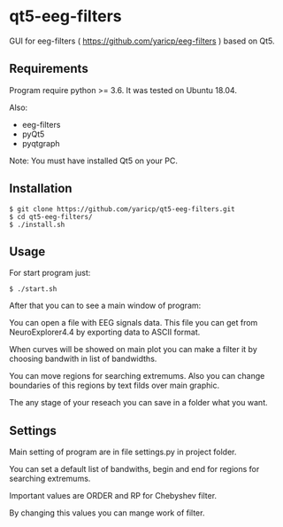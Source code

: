 # qt5-eeg-filters

GUI for eeg-filters ( https://github.com/yaricp/eeg-filters ) based on Qt5.

## Requirements

Program require python >= 3.6.
It was tested on Ubuntu 18.04.

Also:

* eeg-filters
* pyQt5
* pyqtgraph

Note: You must have installed Qt5  on your PC.

## Installation



```
$ git clone https://github.com/yaricp/qt5-eeg-filters.git
$ cd qt5-eeg-filters/
$ ./install.sh
```

## Usage

For start program just:

```
$ ./start.sh
```

After that you can to see a main window of program:

You can open a file with EEG signals data.
This file you can get from NeuroExplorer4.4 by exporting data to ASCII format.

When curves will be showed on main plot you can make a filter it by choosing bandwith in list of bandwidths.

You can move regions for searching extremums. Also you can change boundaries of this regions by text filds over main graphic.

The any stage of your reseach you can save in a folder what you want.


## Settings

Main setting of program are in file settings.py in project folder.

You can set a default list of bandwiths, begin and end for regions for searching extremums.

Important values are ORDER and RP for Chebyshev filter.

By changing this values you can mange work of filter.
